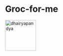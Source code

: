 # Groc-for-me

<a href="https://linkedin.com/in/dhairyapandya" target="blank"><img align="center" src="https://user-images.githubusercontent.com/75428863/169760892-1abcc578-f5a7-49c8-ac89-ffbd8849c0db.jpg" alt="dhairyapandya"  width="100" /></a>


